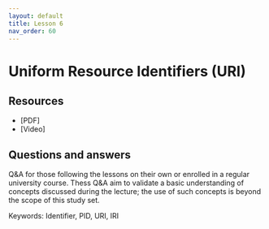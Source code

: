 ```yaml
---
layout: default
title: Lesson 6
nav_order: 60
---
```


<link type="text/css" rel="stylesheet" href="../style/main.css" />
<script src="../javascript/util.js"></script>

# Uniform Resource Identifiers (URI)

<div id='bms_infobox'></div>

## Resources
* [PDF]
* [Video]

## Questions and answers

Q&A for those following the lessons on their own or enrolled in a regular university course. Thess Q&A aim to validate a basic understanding of concepts discussed during the lecture; the use of such concepts is beyond the scope of this study set. 

Keywords: Identifier, PID, URI, IRI

<!---
<label class="bms_question" id="bmsqa1" onclick="toggle('bmsqa1')">+ Show</label>
What are the main specifications used in the Resource Description Framework as a standard model for data interchange on the web?
<div class='bms_answer' id='bmsqa1data' markdown='1'>
    RDF syntax (rdf), RDF Schema (rdfs) and XSD (xsd)
</div>
--->

<script  type="text/javascript">
    let info = { 
        "name": 'Uniform Resource Identifiers (URI)', 
        "keywords": ['Identifier', 'PID', 'URI', 'IRI'], 
        "description": 'In this lesson we will introduce namespaces and Uniform Resource Identifier (URIs) including their use, advantages and integration into XML. We will also discuss Regular Expressions as they will become useful in later lessons.', 
        "teaches": ['Explaining the characteristics of URIs'
            , 'Using namespaces and stating their benefits'
            , 'Discussing why URIs and namespaces are needed' 
            , 'Illustrating via examples how URIs are used in XML docs'
            , 'Understanding the uses and advantages of Regular Expressions'
            , 'Creating basic Regular Expressions'
        ]
    }; 
    addMetadata(info);
    addInfoBox(info);
</script>
